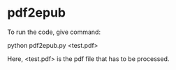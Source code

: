 # pdf2epub

To run the code, give command:

python pdf2epub.py <test.pdf>

Here, <test.pdf> is the pdf file that has to be processed.
